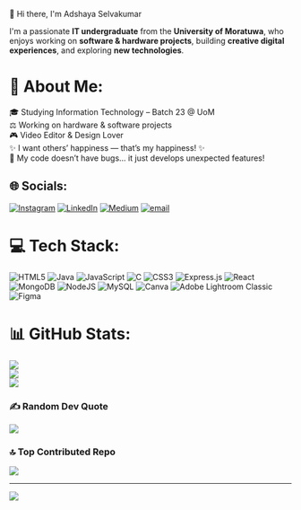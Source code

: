 👋 Hi there, I'm Adshaya Selvakumar

I'm a passionate **IT undergraduate** from the **University of Moratuwa**, who enjoys working on **software & hardware projects**, building **creative digital experiences**, and exploring **new technologies**.

# 💫 About Me:
 🎓 Studying Information Technology – Batch 23 @ UoM  <br>⚖️ Working on hardware & software projects  <br>🎮 Video Editor & Design Lover<br>✨ I want others’ happiness — that’s my happiness! ✨  <br>💾 My code doesn’t have bugs… it just develops unexpected features!


## 🌐 Socials:
[![Instagram](https://img.shields.io/badge/Instagram-%23E4405F.svg?logo=Instagram&logoColor=white)](https://instagram.com/adshaya30) [![LinkedIn](https://img.shields.io/badge/LinkedIn-%230077B5.svg?logo=linkedin&logoColor=white)](https://linkedin.com/in/adshaya-selvakumar-390a57302 ) [![Medium](https://img.shields.io/badge/Medium-12100E?logo=medium&logoColor=white)](https://medium.com/@adshaya30) [![email](https://img.shields.io/badge/Email-D14836?logo=gmail&logoColor=white)](mailto:2003adshaya@gmail.com) 

# 💻 Tech Stack:
![HTML5](https://img.shields.io/badge/html5-%23E34F26.svg?style=plastic&logo=html5&logoColor=white) ![Java](https://img.shields.io/badge/java-%23ED8B00.svg?style=plastic&logo=openjdk&logoColor=white) ![JavaScript](https://img.shields.io/badge/javascript-%23323330.svg?style=plastic&logo=javascript&logoColor=%23F7DF1E) ![C](https://img.shields.io/badge/c-%2300599C.svg?style=plastic&logo=c&logoColor=white) ![CSS3](https://img.shields.io/badge/css3-%231572B6.svg?style=plastic&logo=css3&logoColor=white) ![Express.js](https://img.shields.io/badge/express.js-%23404d59.svg?style=plastic&logo=express&logoColor=%2361DAFB) ![React](https://img.shields.io/badge/react-%2320232a.svg?style=plastic&logo=react&logoColor=%2361DAFB) ![MongoDB](https://img.shields.io/badge/MongoDB-%234ea94b.svg?style=plastic&logo=mongodb&logoColor=white) ![NodeJS](https://img.shields.io/badge/node.js-6DA55F?style=plastic&logo=node.js&logoColor=white) ![MySQL](https://img.shields.io/badge/mysql-4479A1.svg?style=plastic&logo=mysql&logoColor=white) ![Canva](https://img.shields.io/badge/Canva-%2300C4CC.svg?style=plastic&logo=Canva&logoColor=white) ![Adobe Lightroom Classic](https://img.shields.io/badge/Adobe%20Lightroom%20Classic-31A8FF.svg?style=plastic&logo=Adobe%20Lightroom%20Classic&logoColor=white) ![Figma](https://img.shields.io/badge/figma-%23F24E1E.svg?style=plastic&logo=figma&logoColor=white)
# 📊 GitHub Stats:
![](https://github-readme-stats.vercel.app/api?username=adshaya30&theme=radical&hide_border=false&include_all_commits=true&count_private=false)<br/>
![](https://nirzak-streak-stats.vercel.app/?user=adshaya30&theme=radical&hide_border=false)<br/>
![](https://github-readme-stats.vercel.app/api/top-langs/?username=adshaya30&theme=radical&hide_border=false&include_all_commits=true&count_private=false&layout=compact)



### ✍️ Random Dev Quote
![](https://quotes-github-readme.vercel.app/api?type=horizontal&theme=merko)

### 🔝 Top Contributed Repo
![](https://github-contributor-stats.vercel.app/api?username=adshaya30&limit=5&theme=dark&combine_all_yearly_contributions=true)

---
[![](https://visitcount.itsvg.in/api?id=adshaya30&icon=7&color=8)](https://visitcount.itsvg.in)

<!-- Proudly created with GPRM ( https://gprm.itsvg.in ) -->
